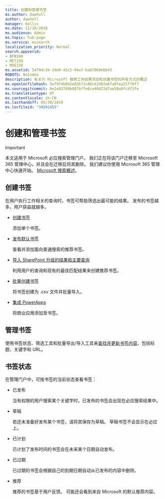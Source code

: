 ```yaml
---
title: 创建和管理书签
ms.author: dawholl
author: dawholl
manager: kellis
ms.date: 12/18/2018
ms.audience: Admin
ms.topic: hub-page
ms.service: mssearch
localization_priority: Normal
search.appverid:
- BFB160
- MET150
- MOE150
ms.assetid: 5479dc34-3de0-41c5-94a7-ba87069e6b43
ROBOTS: NoIndex
description: 有关为 Microsoft 搜索工作结果添加和创建书签的所有方式的概述
ms.openlocfilehash: 5e79fdb892e02673c08c62402e6fa0fea25f70f7
ms.sourcegitcommit: be2e837d9b087bffe6ce40d72d7ae58a8fcdf3fe
ms.translationtype: HT
ms.contentlocale: zh-CN
ms.lasthandoff: 05/30/2019
ms.locfileid: "34591455"
---
```

# <a name="create-and-manage-bookmarks"></a>创建和管理书签

> [!IMPORTANT]
> 本文适用于 Microsoft 必应搜索管理门户。 我们正在将该门户迁移至 Microsoft 365 管理中心，并且会在迁移后将其删除。 我们建议你使用 Microsoft 365 管理中心快速开始。 [Microsoft 搜索概述](overview-microsoft-search.md)。
    
## <a name="create-bookmarks"></a>创建书签

在用户执行工作相关的查询时，书签可帮助筛选出最可能的结果。 发布的书签越多，用户获益就越多。
  
- [创建书签](create-bookmarks.md)
    
    添加单个书签。
    
- [发布默认书签](publish-default-bookmarks.md)
    
    查看并添加面向普通搜索的推荐书签。
    
- [导入 SharePoint 升级的结果和主要查询](import-sharepoint-promoted-results-and-top-queries.md)
    
    利用用户的查询和现有的最佳匹配结果来创建推荐书签。
    
- [批量创建书签](bulk-create-bookmarks.md)
    
    将书签创建为 .csv 文件并批量导入。
    
- [集成 PowerApps](integrate-powerapps.md)
    
    将商业应用添加至书签。
    
## <a name="manage-bookmarks"></a>管理书签

使用书签状态、筛选工具和批量导出/导入工具来[查找并更新书签内容](manage-bookmarks.md)，包括标题、关键字和 URL。
  
## <a name="bookmark-status"></a>书签状态

在管理门户中，可按书签的当前状态查看书签：
  
- 已发布
    
    当有权限的用户搜索某个关键字时，已发布的书签会出现在必应搜索结果中。
    
- 草稿
    
    若还未准备好发布某个书签，请将其保存为草稿。 草稿书签不会显示在必应上。
    
- 已计划
    
    已计划了发布时间的书签会在未来某个日期自动发布。
    
- 已过期
    
    已过期的书签会根据自己的到期日期自动从已发布的内容中删除。
    
- 推荐
    
    推荐的书签基于用户反馈。 可能还会看到来自 Microsoft 的默认推荐内容。

  

